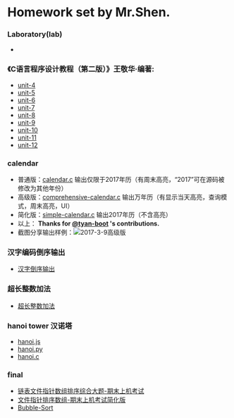# Homework set by Mr.Shen.

### Laboratory(lab)
* 

### 《C语言程序设计教程（第二版）》王敬华·编著:
* [unit-4](https://github.com/wwyqianqian/2017CCNU-C-task/blob/master/basic/unit-4)
* [unit-5](https://github.com/wwyqianqian/2017CCNU-C-task/blob/master/basic/unit-5)
* [unit-6](https://github.com/wwyqianqian/2017CCNU-C-task/blob/master/basic/unit-6)
* [unit-7](https://github.com/wwyqianqian/2017CCNU-C-task/blob/master/basic/unit-7)
* [unit-8](https://github.com/wwyqianqian/2017CCNU-C-task/blob/master/basic/unit-8)
* [unit-9](https://github.com/wwyqianqian/2017CCNU-C-task/blob/master/basic/unit-9)
* [unit-10](https://github.com/wwyqianqian/2017CCNU-C-task/blob/master/basic/unit-10)
* [unit-11](https://github.com/wwyqianqian/2017CCNU-C-task/blob/master/basic/unit-11)
* [unit-12](https://github.com/wwyqianqian/2017CCNU-C-task/blob/master/basic/unit-12)


### calendar
* 普通版：[calendar.c](https://github.com/wwyqianqian/2017CCNU-C-task/blob/master/calendar.c) 输出仅限于2017年历（有周末高亮，“2017”可在源码被修改为其他年份）
* 高级版：[comprehensive-calendar.c](https://github.com/wwyqianqian/2017CCNU-C-task/blob/master/comprehensive-calendar.c) 输出万年历（有显示当天高亮，查询模式，周末高亮，UI）
* 简化版：[simple-calendar.c](https://github.com/wwyqianqian/2017CCNU-C-task/blob/master/simple-calendar.c) 输出2017年历（不含高亮）
* 以上： **Thanks for [@tyan-boot](https://github.com/tyan-boot) 's contributions.**
* 截图分享输出样例：![2017-3-9高级版](http://p1.bpimg.com/567571/3d6349191875f18c.png)

### 汉字编码倒序输出
* [汉字倒序输出](https://github.com/wwyqianqian/2017CCNU-C-task/blob/master/Chinese.c)

### 超长整数加法
* [超长整数加法](https://github.com/wwyqianqian/2017CCNU-C-task/blob/master/addnumber.c)

### hanoi tower 汉诺塔
* [hanoi.js](https://github.com/wwyqianqian/2017CCNU-C-task/blob/master/hanoi.js)
* [hanoi.py](https://github.com/wwyqianqian/2017CCNU-C-task/blob/master/hanoi.py)
* [hanoi.c](https://github.com/wwyqianqian/2017CCNU-C-task/blob/master/hanoi.c)

### final
* [链表文件指针数组排序综合大题-期末上机考试](https://github.com/wwyqianqian/2017CCNU-C-task/blob/master/Final-Exam.c)
* [文件指针排序数组-期末上机考试简化版](https://github.com/wwyqianqian/2017CCNU-C-task/blob/master/final-sort.c)
* [Bubble-Sort](https://github.com/wwyqianqian/2017CCNU-C-task/blob/master/Bubble-Sort.c)
